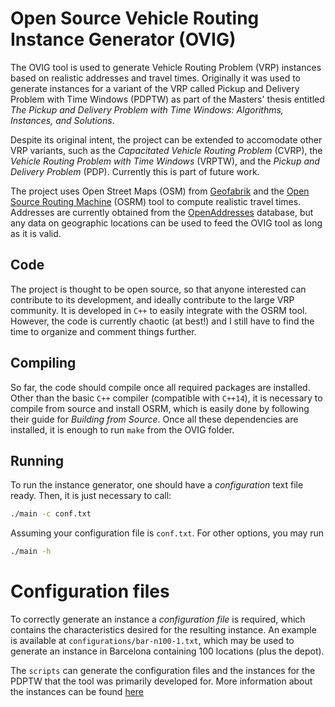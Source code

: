 # Open Source Vehicle Routing Instance Generator (OVIG)

The OVIG tool is used to generate Vehicle Routing Problem (VRP) instances based on realistic addresses and travel times. Originally it was used to generate instances for a variant of the VRP called Pickup and Delivery Problem with Time Windows (PDPTW) as part of the Masters' thesis entitled *The Pickup and Delivery Problem with Time Windows: Algorithms, Instances, and Solutions*.

Despite its original intent, the project can be extended to accomodate other VRP variants, such as the *Capacitated Vehicle Routing Problem* (CVRP), the *Vehicle Routing Problem with Time Windows* (VRPTW), and the *Pickup and Delivery Problem* (PDP). Currently this is part of future work.

The project uses Open Street Maps (OSM) from [Geofabrik](http://download.geofabrik.de/) and the [Open Source Routing Machine](https://github.com/Project-OSRM/osrm-backend) (OSRM) tool to compute realistic travel times. Addresses are currently obtained from the [OpenAddresses](https://openaddresses.io/) database, but any data on geographic locations can be used to feed the OVIG tool as long as it is valid.

## Code

The project is thought to be open source, so that anyone interested can contribute to its development, and ideally contribute to the large VRP community. It is developed in `C++` to easily integrate with the OSRM tool. However, the code is currently chaotic (at best!) and I still have to find the time to organize and comment things further. 

## Compiling

So far, the code should compile once all required packages are installed. Other than the basic `C++` compiler (compatible with `C++14`), it is necessary to compile from source and install OSRM, which is easily done by following their guide for *Building from Source*. Once all these dependencies are installed, it is enough to run `make` from the OVIG folder.

## Running

To run the instance generator, one should have a *configuration* text file ready. Then, it is just necessary to call:

```sh
./main -c conf.txt
```

Assuming your configuration file is `conf.txt`. For other options, you may run

```sh
./main -h
```

# Configuration files

To correctly generate an instance a *configuration file* is required, which contains the characteristics desired for the resulting instance. An example is available at `configurations/bar-n100-1.txt`, which may be used to generate an instance in Barcelona containing 100 locations (plus the depot).

The `scripts` can generate the configuration files and the instances for the PDPTW that the tool was primarily developed for. More information about the instances can be found [here](https://github.com/cssartori/pdptw-instances)
